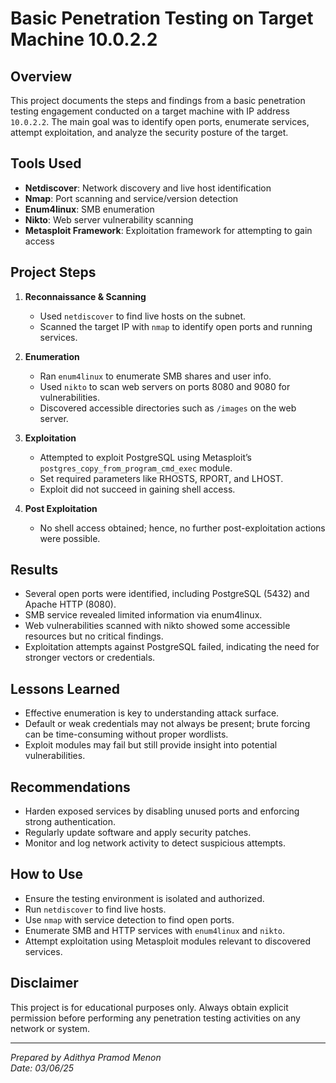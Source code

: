 # Basic Penetration Testing on Target Machine 10.0.2.2

## Overview
This project documents the steps and findings from a basic penetration testing engagement conducted on a target machine with IP address `10.0.2.2`. The main goal was to identify open ports, enumerate services, attempt exploitation, and analyze the security posture of the target.

## Tools Used
- **Netdiscover**: Network discovery and live host identification  
- **Nmap**: Port scanning and service/version detection  
- **Enum4linux**: SMB enumeration  
- **Nikto**: Web server vulnerability scanning  
- **Metasploit Framework**: Exploitation framework for attempting to gain access

## Project Steps

1. **Reconnaissance & Scanning**  
   - Used `netdiscover` to find live hosts on the subnet.  
   - Scanned the target IP with `nmap` to identify open ports and running services.

2. **Enumeration**  
   - Ran `enum4linux` to enumerate SMB shares and user info.  
   - Used `nikto` to scan web servers on ports 8080 and 9080 for vulnerabilities.  
   - Discovered accessible directories such as `/images` on the web server.

3. **Exploitation**  
   - Attempted to exploit PostgreSQL using Metasploit’s `postgres_copy_from_program_cmd_exec` module.  
   - Set required parameters like RHOSTS, RPORT, and LHOST.  
   - Exploit did not succeed in gaining shell access.

4. **Post Exploitation**  
   - No shell access obtained; hence, no further post-exploitation actions were possible.

## Results
- Several open ports were identified, including PostgreSQL (5432) and Apache HTTP (8080).  
- SMB service revealed limited information via enum4linux.  
- Web vulnerabilities scanned with nikto showed some accessible resources but no critical findings.  
- Exploitation attempts against PostgreSQL failed, indicating the need for stronger vectors or credentials.

## Lessons Learned
- Effective enumeration is key to understanding attack surface.  
- Default or weak credentials may not always be present; brute forcing can be time-consuming without proper wordlists.  
- Exploit modules may fail but still provide insight into potential vulnerabilities.

## Recommendations
- Harden exposed services by disabling unused ports and enforcing strong authentication.  
- Regularly update software and apply security patches.  
- Monitor and log network activity to detect suspicious attempts.

## How to Use
- Ensure the testing environment is isolated and authorized.  
- Run `netdiscover` to find live hosts.  
- Use `nmap` with service detection to find open ports.  
- Enumerate SMB and HTTP services with `enum4linux` and `nikto`.  
- Attempt exploitation using Metasploit modules relevant to discovered services.

## Disclaimer
This project is for educational purposes only. Always obtain explicit permission before performing any penetration testing activities on any network or system.

---

*Prepared by Adithya Pramod Menon*  
*Date: 03/06/25*
